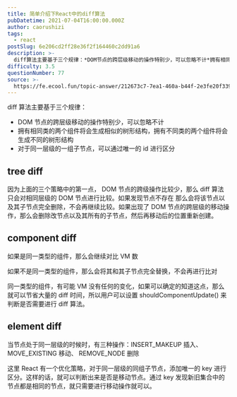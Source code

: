```yaml
---
title: 简单介绍下React中的diff算法
pubDatetime: 2021-07-04T16:00:00.000Z
author: caorushizi
tags:
  - react
postSlug: 6e206cd2ff28e36f2f164460c2dd91a6
description: >-
  diff算法主要基于三个规律：*DOM节点的跨层级移动的操作特别少，可以忽略不计*拥有相同类的两个组件将会生成相似的树形结构，拥有不同类的两个组件将会生成不同的树形结构*对于同一层级的一组子节点，可以
difficulty: 3.5
questionNumber: 77
source: >-
  https://fe.ecool.fun/topic-answer/212673c7-7ea1-460a-b44f-2e3fe20f3397?orderBy=updateTime&order=desc&tagId=13
---
```


diff 算法主要基于三个规律：

- DOM 节点的跨层级移动的操作特别少，可以忽略不计
- 拥有相同类的两个组件将会生成相似的树形结构，拥有不同类的两个组件将会生成不同的树形结构
- 对于同一层级的一组子节点，可以通过唯一的 id 进行区分

## tree diff

因为上面的三个策略中的第一点， DOM 节点的跨级操作比较少，那么 diff 算法只会对相同层级的 DOM 节点进行比较。如果发现节点不存在 那么会将该节点以及其子节点完全删除，不会再继续比较。如果出现了 DOM 节点的跨层级的移动操作，那么会删除改节点以及其所有的子节点，然后再移动后的位置重新创建。

## component diff

如果是同一类型的组件，那么会继续对比 VM 数

如果不是同一类型的组件，那么会将其和其子节点完全替换，不会再进行比对

同一类型的组件，有可能 VM 没有任何的变化，如果可以确定的知道这点，那么就可以节省大量的 diff 时间，所以用户可以设置 shouldComponentUpdate() 来判断是否需要进行 diff 算法。

## element diff

当节点处于同一层级的时候时，有三种操作：INSERT_MAKEUP 插入、 MOVE_EXISTING 移动、 REMOVE_NODE 删除

这里 React 有一个优化策略，对于同一层级的同组子节点，添加唯一的 key 进行区分。这样的话，就可以判断出来是否是移动节点。通过 key 发现新旧集合中的节点都是相同的节点，就只需要进行移动操作就可以。

